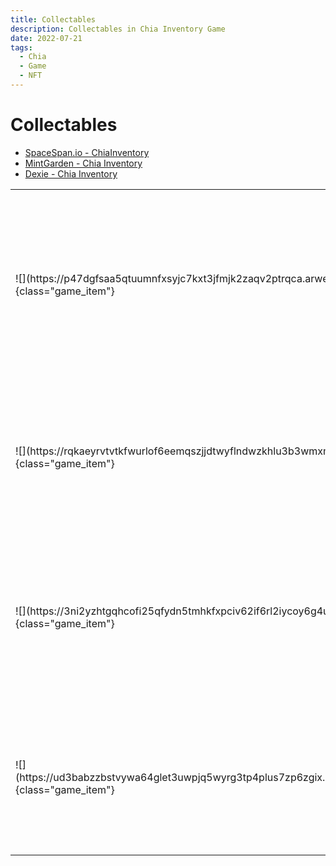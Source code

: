 ```yaml
---
title: Collectables
description: Collectables in Chia Inventory Game
date: 2022-07-21
tags:
  - Chia
  - Game
  - NFT
---
```


<div class="chia_rpg_story" markdown="1">

# Collectables

- [SpaceSpan.io - ChiaInventory](https://www.spacescan.io/xch/nft/collection/col16fpva26fhdjp2echs3cr7c30gzl7qe67hu9grtsjcqldz354asjsyzp6wx)
- [MintGarden - Chia Inventory](https://mintgarden.io/collections/chia-inventory-col16fpva26fhdjp2echs3cr7c30gzl7qe67hu9grtsjcqldz354asjsyzp6wx)
- [Dexie - Chia Inventory](https://dexie.space/offers/col16fpva26fhdjp2echs3cr7c30gzl7qe67hu9grtsjcqldz354asjsyzp6wx/xch)

<table markdown="1" class="item_table">

<tr markdown="1"><td markdown="1">
![](https://p47dgfsaa5qtuumnfxsyjc7kxt3jfmjk2zaqv2ptrqca.arweave.net/fz4zFkAHY-TpR-jS3lh_IvqvPaSsS_-rWQQrp84w_Eg){class="game_item"}
</td>
<td markdown="1">
<span markdown="1">**Canned Slime**</span>
<span markdown="1">**Collectable:** 1</span>
A poor slime is canned in this bottle. The slime tries to escape.... 
After defeating the slimes the adventurers canned them into bottles. Maybe they are good for something?
</td></tr>

<tr markdown="1"><td markdown="1">
![](https://rqkaeyrvtvtkfwurlof6eemqszjjdtwyflndwzkhlu3b3wmxmi.arweave.net/jBQCYjWdZqLakVuL_4hGQllKRztgq2jtlR102HdmXYo){class="game_item"}
</td>
<td markdown="1">
<span markdown="1">**Large Monster Nuclei**</span>
<span markdown="1">**Collectable:** 1</span>
The heart of a monster. Ripped out of the corpse of a slimy monster after a fierce battle. The master druid would give rewards for them
</td></tr>

<tr markdown="1"><td markdown="1">
![](https://3ni2yzhtgqhcofi25qfydn5tmhkfxpciv62if6rl2iycoy6g4u.arweave.net/21GsZPM0DicVGuwLgbezYdRbvEivt-IL6K9IwJ2PG5Q){class="game_item"}
</td>
<td markdown="1">
<span markdown="1">**Medium Monster Nuclei**</span>
<span markdown="1">**Collectable:** 1</span>
The heart of a monster. Ripped out of the corpse of a slimy monster after a fierce battle. The master druid would give rewards for them
</td></tr>

<tr markdown="1"><td markdown="1">
![](https://ud3babzzbstvywa64glet3uwpjq5wyrg3tp4plus7zp6zgix.arweave.net/oPYQBzkMp1xYHuGWSe6WemHb_Yibc38eukv5f7Jk_Xc){class="game_item"}
</td>
<td markdown="1">
<span markdown="1">**Small Monster Nuclei**</span>
<span markdown="1">**Collectable:** 1</span>
The heart of a monster. Ripped out of the corpse of a slimy monster after a fierce battle. The master druid would give rewards for them
</td></tr>



</table>

</div>